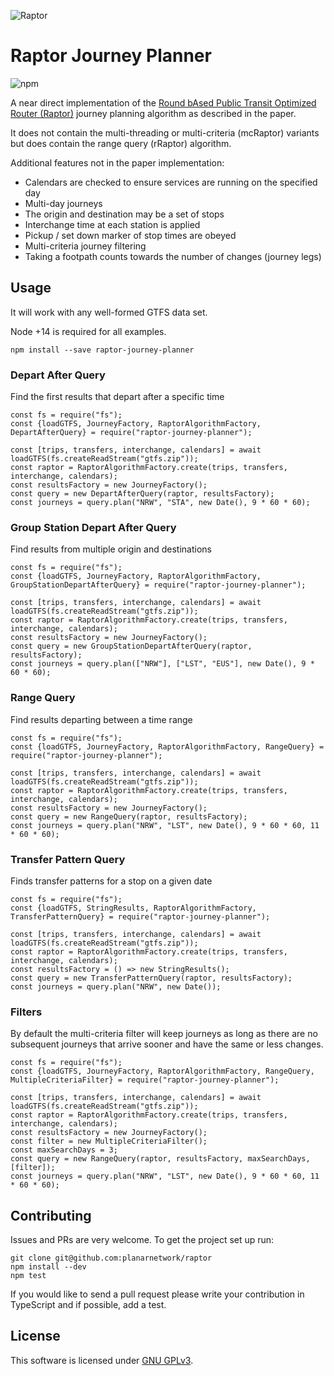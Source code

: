 ![Raptor](logo.png)

Raptor Journey Planner
=========================
![npm](https://img.shields.io/npm/v/raptor-journey-planner.svg?style=flat-square)

A near direct implementation of the [Round bAsed Public Transit Optimized Router (Raptor)](https://www.microsoft.com/en-us/research/wp-content/uploads/2012/01/raptor_alenex.pdf) journey planning algorithm as described in the paper. 

It does not contain the multi-threading or multi-criteria (mcRaptor) variants but does contain the range query (rRaptor) algorithm.

Additional features not in the paper implementation:
 - Calendars are checked to ensure services are running on the specified day
 - Multi-day journeys
 - The origin and destination may be a set of stops
 - Interchange time at each station is applied
 - Pickup / set down marker of stop times are obeyed
 - Multi-criteria journey filtering
 - Taking a footpath counts towards the number of changes (journey legs)
 
## Usage

It will work with any well-formed GTFS data set.
 
Node +14 is required for all examples.

```
npm install --save raptor-journey-planner
``` 

### Depart After Query

Find the first results that depart after a specific time

```
const fs = require("fs");
const {loadGTFS, JourneyFactory, RaptorAlgorithmFactory, DepartAfterQuery} = require("raptor-journey-planner");

const [trips, transfers, interchange, calendars] = await loadGTFS(fs.createReadStream("gtfs.zip"));
const raptor = RaptorAlgorithmFactory.create(trips, transfers, interchange, calendars);
const resultsFactory = new JourneyFactory();
const query = new DepartAfterQuery(raptor, resultsFactory);
const journeys = query.plan("NRW", "STA", new Date(), 9 * 60 * 60);
```

### Group Station Depart After Query

Find results from multiple origin and destinations

```
const fs = require("fs");
const {loadGTFS, JourneyFactory, RaptorAlgorithmFactory, GroupStationDepartAfterQuery} = require("raptor-journey-planner");

const [trips, transfers, interchange, calendars] = await loadGTFS(fs.createReadStream("gtfs.zip"));
const raptor = RaptorAlgorithmFactory.create(trips, transfers, interchange, calendars);
const resultsFactory = new JourneyFactory();
const query = new GroupStationDepartAfterQuery(raptor, resultsFactory);
const journeys = query.plan(["NRW"], ["LST", "EUS"], new Date(), 9 * 60 * 60);
```

### Range Query

Find results departing between a time range

```
const fs = require("fs");
const {loadGTFS, JourneyFactory, RaptorAlgorithmFactory, RangeQuery} = require("raptor-journey-planner");

const [trips, transfers, interchange, calendars] = await loadGTFS(fs.createReadStream("gtfs.zip"));
const raptor = RaptorAlgorithmFactory.create(trips, transfers, interchange, calendars);
const resultsFactory = new JourneyFactory();
const query = new RangeQuery(raptor, resultsFactory);
const journeys = query.plan("NRW", "LST", new Date(), 9 * 60 * 60, 11 * 60 * 60);
```

### Transfer Pattern Query

Finds transfer patterns for a stop on a given date

```
const fs = require("fs");
const {loadGTFS, StringResults, RaptorAlgorithmFactory, TransferPatternQuery} = require("raptor-journey-planner");

const [trips, transfers, interchange, calendars] = await loadGTFS(fs.createReadStream("gtfs.zip"));
const raptor = RaptorAlgorithmFactory.create(trips, transfers, interchange, calendars);
const resultsFactory = () => new StringResults();
const query = new TransferPatternQuery(raptor, resultsFactory);
const journeys = query.plan("NRW", new Date());
```

### Filters

By default the multi-criteria filter will keep journeys as long as there are no subsequent journeys that arrive sooner and have the same or less changes.

```
const fs = require("fs");
const {loadGTFS, JourneyFactory, RaptorAlgorithmFactory, RangeQuery, MultipleCriteriaFilter} = require("raptor-journey-planner");

const [trips, transfers, interchange, calendars] = await loadGTFS(fs.createReadStream("gtfs.zip"));
const raptor = RaptorAlgorithmFactory.create(trips, transfers, interchange, calendars);
const resultsFactory = new JourneyFactory();
const filter = new MultipleCriteriaFilter();
const maxSearchDays = 3;
const query = new RangeQuery(raptor, resultsFactory, maxSearchDays, [filter]);
const journeys = query.plan("NRW", "LST", new Date(), 9 * 60 * 60, 11 * 60 * 60);
```

## Contributing

Issues and PRs are very welcome. To get the project set up run:

```
git clone git@github.com:planarnetwork/raptor
npm install --dev
npm test
```

If you would like to send a pull request please write your contribution in TypeScript and if possible, add a test.

## License

This software is licensed under [GNU GPLv3](https://www.gnu.org/licenses/gpl-3.0.en.html).

